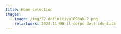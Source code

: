 ```yaml
---
title: Home selection
images:
  - image: /img/22-definitiva1093ok-2.png
    relartwork: 2024-11-08-il-corpo-dell-identita
---
```

